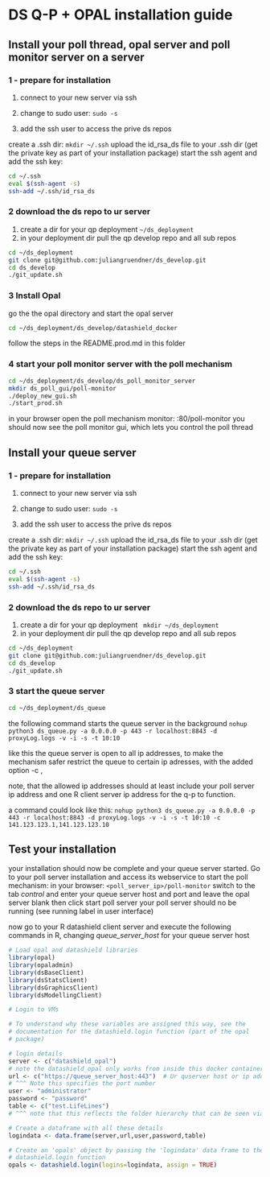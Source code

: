 # DS Q-P + OPAL installation guide


## Install your poll thread, opal server and poll monitor server on a server

### 1 - prepare for installation

1. connect to your new server via ssh
2. change to sudo user: `sudo -s`

3. add the ssh user to access the prive ds repos

create a .ssh dir: `mkdir ~/.ssh`
upload the id_rsa_ds file to your .ssh dir  (get the private key as part of your installation package)
start the ssh agent and add the ssh key:

```bash 
cd ~/.ssh
eval $(ssh-agent -s)
ssh-add ~/.ssh/id_rsa_ds
```

### 2 download the ds repo to ur server

1. create a dir for your qp deployment `~/ds_deployment`
2. in your deployment dir pull the qp develop repo and all sub repos 

```bash
cd ~/ds_deployment
git clone git@github.com:juliangruendner/ds_develop.git
cd ds_develop
./git_update.sh
```


### 3 Install Opal

go the the opal directory and start the opal server
```bash
cd ~/ds_deployment/ds_develop/datashield_docker
```
follow the steps in the README.prod.md in this folder


### 4 start your poll monitor server with the poll mechanism

```bash
cd ~/ds_deployment/ds_develop/ds_poll_monitor_server
mkdir ds_poll_gui/poll-monitor
./deploy_new_gui.sh
./start_prod.sh
```

in your browser open the poll mechanism monitor:
<server ip of current server>:80/poll-monitor
you should now see the poll monitor gui, which lets you control the poll thread


## Install your queue server

### 1 - prepare for installation

1. connect to your new server via ssh
2. change to sudo user: `sudo -s`

3. add the ssh user to access the prive ds repos

create a .ssh dir: `mkdir ~/.ssh`
upload the id_rsa_ds file to your .ssh dir  (get the private key as part of your installation package)
start the ssh agent and add the ssh key:

```bash 
cd ~/.ssh
eval $(ssh-agent -s)
ssh-add ~/.ssh/id_rsa_ds
```

### 2 download the ds repo to ur server

1. create a dir for your qp deployment ` mkdir ~/ds_deployment`
2. in your deployment dir pull the qp develop repo and all sub repos 

```bash
cd ~/ds_deployment
git clone git@github.com:juliangruendner/ds_develop.git
cd ds_develop
./git_update.sh
```

### 3 start the queue server

```bash
cd ~/ds_deployment/ds_queue

```
the following command starts the queue server in the background
`nohup python3 ds_queue.py -a 0.0.0.0 -p 443 -r localhost:8843 -d proxyLog.logs -v -i -s -t 10:10`

like this the queue server is open to all ip addresses, to make the mechanism safer restrict the queue to certain ip adresses,
with the added option -c <ipadress>,<ipadress>

note, that the allowed ip addresses should at least include your poll server ip address and one R client server ip address for the q-p
to function.

a command could look like this:
`nohup python3 ds_queue.py -a 0.0.0.0 -p 443 -r localhost:8843 -d proxyLog.logs -v -i -s -t 10:10 -c 141.123.123.1,141.123.123.10`


## Test your installation
your installation should now be complete and your queue server started. 
Go to your poll server installation and access its webservice to start the poll mechanism:
in your browser: `<poll_server_ip>/poll-monitor`
switch to the tab *control* and enter your queue server host and port and leave the opal server blank
then click start poll server 
your poll server should no be running (see running label in user interface)

now go to your R datashield client server and execute the following commands in R, changing 
*queue_server_host* for your queue server host


```R
# Load opal and datashield libraries
library(opal)
library(opaladmin)
library(dsBaseClient)
library(dsStatsClient)
library(dsGraphicsClient)
library(dsModellingClient)

# Login to VMs

# To understand why these variables are assigned this way, see the
# documentation for the datashield.login function (part of the opal
# package)

# login details
server <- c("datashield_opal")
# note the datashield_opal only works from inside this docker container
url <- c("https://queue_server_host:443")  # Ur quserver host or ip address here
# ^^^ Note this specifies the port number
user <- "administrator"
password <- "password"
table <- c("test.LifeLines")
# ^^^ note that this reflects the folder hierarchy that can be seen via the OPAL web interface

# Create a dataframe with all these details
logindata <- data.frame(server,url,user,password,table)

# Create an 'opals' object by passing the 'logindata' data frame to the
# datashield.login function
opals <- datashield.login(logins=logindata, assign = TRUE)
```



